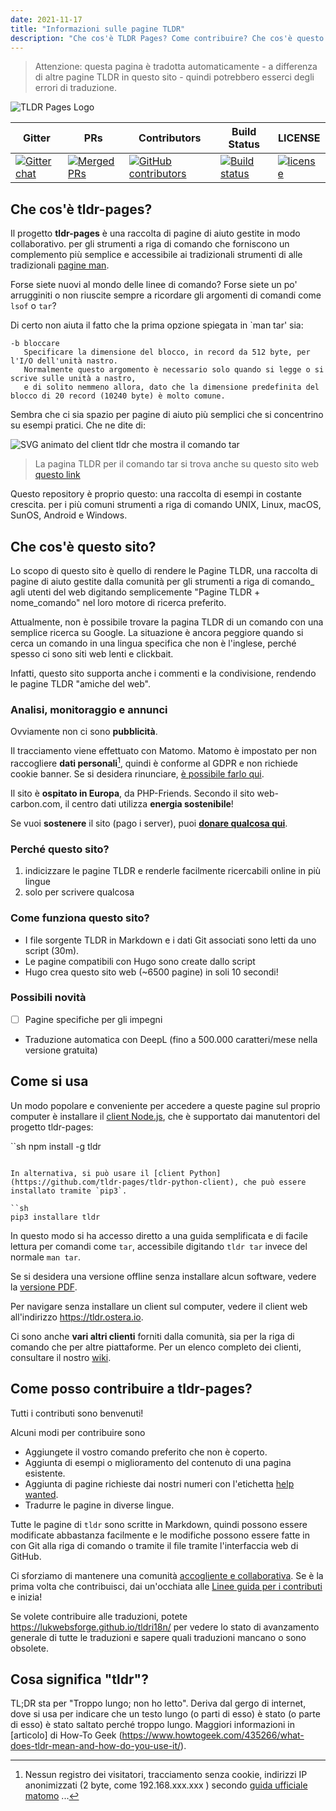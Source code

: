 ```yaml
---
date: 2021-11-17
title: "Informazioni sulle pagine TLDR"
description: "Che cos'è TLDR Pages? Come contribuire? Che cos'è questo sito?"
---
```


> Attenzione: questa pagina è tradotta automaticamente - a differenza di altre pagine TLDR in questo sito - quindi potrebbero esserci degli errori di traduzione.

![TLDR Pages Logo](/tldr-logo.png)

|Gitter|PRs|Contributors|Build Status|LICENSE|
|---|---|---|---|---|
[![Gitter chat][gitter-image]][gitter-url]|[![Merged PRs][prs-merged-image]][prs-merged-url]|[![GitHub contributors][contributors-image]][contributors-url]|[![Build status][github-actions-image]][github-actions-url]|[![license][license-image]][license-url]

[github-actions-url]: https://github.com/tldr-pages/tldr/actions
[github-actions-image]: https://img.shields.io/github/workflow/status/tldr-pages/tldr/CI.svg
[gitter-url]: https://gitter.im/tldr-pages/tldr
[gitter-image]: https://img.shields.io/badge/chat-on_gitter-deeppink
[prs-merged-url]: https://github.com/tldr-pages/tldr/pulls?q=is:pr+is:merged
[prs-merged-image]: https://img.shields.io/github/issues-pr-closed-raw/tldr-pages/tldr.svg?label=merged+PRs&color=green
[contributors-url]: https://github.com/tldr-pages/tldr/graphs/contributors
[contributors-image]: https://img.shields.io/github/contributors-anon/tldr-pages/tldr.svg
[license-url]: https://github.com/tldr-pages/tldr/blob/main/LICENSE.md
[license-image]: https://img.shields.io/badge/license-CC_BY_4.0-blue.svg
</div>






## Che cos'è tldr-pages?

Il progetto **tldr-pages** è una raccolta di pagine di aiuto gestite in modo collaborativo.
per gli strumenti a riga di comando che forniscono un complemento più semplice e accessibile ai tradizionali strumenti di
alle tradizionali [pagine man](https://en.wikipedia.org/wiki/Man_page).

Forse siete nuovi al mondo delle linee di comando? Forse siete un po' arrugginiti o non riuscite sempre a ricordare gli argomenti di comandi come `lsof` o `tar`?

Di certo non aiuta il fatto che la prima opzione spiegata in `man tar' sia:

```
-b bloccare
   Specificare la dimensione del blocco, in record da 512 byte, per l'I/O dell'unità nastro.
   Normalmente questo argomento è necessario solo quando si legge o si scrive sulle unità a nastro,
   e di solito nemmeno allora, dato che la dimensione predefinita del blocco di 20 record (10240 byte) è molto comune.
```

Sembra che ci sia spazio per pagine di aiuto più semplici che si concentrino su esempi pratici.
Che ne dite di:

![SVG animato del client tldr che mostra il comando tar](/tldr-tar.svg)

> La pagina TLDR per il comando tar si trova anche su questo sito web [questo link]("common/tar")

Questo repository è proprio questo: una raccolta di esempi in costante crescita.
per i più comuni strumenti a riga di comando UNIX, Linux, macOS, SunOS, Android e Windows.

## Che cos'è questo sito?

Lo scopo di questo sito è quello di rendere le Pagine TLDR, una raccolta di pagine di aiuto gestite dalla comunità
per gli strumenti a riga di comando_ agli utenti del web digitando semplicemente "Pagine TLDR + nome_comando" nel loro motore di ricerca preferito.

Attualmente, non è possibile trovare la pagina TLDR di un comando con una semplice ricerca su Google. La situazione è ancora peggiore quando si cerca un comando in una lingua specifica che non è l'inglese, perché spesso ci sono siti web lenti e clickbait.

Infatti, questo sito supporta anche i commenti e la condivisione, rendendo le pagine TLDR "amiche del web". 

### Analisi, monitoraggio e annunci

Ovviamente non ci sono **pubblicità**. 

Il tracciamento viene effettuato con Matomo. Matomo è impostato per non raccogliere **dati personali**[^1], quindi è conforme al GDPR e non richiede cookie banner. Se si desidera rinunciare, [è possibile farlo qui](https://stats.bortox.it/index.php?module=CoreAdminHome&action=optOut&language=it).

Il sito è **ospitato in Europa**, da PHP-Friends. Secondo il sito web-carbon.com, il centro dati utilizza **energia sostenibile**!

Se vuoi **sostenere** il sito (pago i server), puoi [**donare qualcosa qui**](https://bortox.it/contribuisci-cs-en).

### Perché questo sito?

1. indicizzare le pagine TLDR e renderle facilmente ricercabili online in più lingue
2. solo per scrivere qualcosa

### Come funziona questo sito?

* I file sorgente TLDR in Markdown e i dati Git associati sono letti da uno script (30m).
* Le pagine compatibili con Hugo sono create dallo script
* Hugo crea questo sito web (~6500 pagine) in soli 10 secondi!

### Possibili novità

- [ ] Pagine specifiche per gli impegni
- Traduzione automatica con DeepL (fino a 500.000 caratteri/mese nella versione gratuita)


## Come si usa

Un modo popolare e conveniente per accedere a queste pagine sul proprio computer
è installare il [client Node.js](https://github.com/tldr-pages/tldr-node-client),
che è supportato dai manutentori del progetto tldr-pages:

``sh
npm install -g tldr
```

In alternativa, si può usare il [client Python](https://github.com/tldr-pages/tldr-python-client), che può essere installato tramite `pip3`.

``sh
pip3 installare tldr
```

In questo modo si ha accesso diretto a una guida semplificata e di facile lettura per comandi come `tar`,
accessibile digitando `tldr tar` invece del normale `man tar`.

Se si desidera una versione offline senza installare alcun software,
vedere la [versione PDF](https://tldr.sh/assets/tldr-book.pdf).

Per navigare senza installare un client sul computer,
vedere il client web all'indirizzo <https://tldr.ostera.io>.

Ci sono anche **vari altri clienti** forniti dalla comunità,
sia per la riga di comando che per altre piattaforme.
Per un elenco completo dei clienti, consultare il nostro [wiki](https://github.com/tldr-pages/tldr/wiki/tldr-pages-clients).


## Come posso contribuire a tldr-pages?

Tutti i contributi sono benvenuti!

Alcuni modi per contribuire sono

- Aggiungete il vostro comando preferito che non è coperto.
- Aggiunta di esempi o miglioramento del contenuto di una pagina esistente.
- Aggiunta di pagine richieste dai nostri numeri con l'etichetta [help wanted](https://github.com/tldr-pages/tldr/issues?q=is%3Aopen+è%3Aissue+label%3A%22help+wanted%22).
- Tradurre le pagine in diverse lingue.

Tutte le pagine di `tldr` sono scritte in Markdown, quindi possono essere modificate abbastanza facilmente e le modifiche possono essere fatte in
con Git alla riga di comando o tramite il file
tramite l'interfaccia web di GitHub.

Ci sforziamo di mantenere una comunità [accogliente e collaborativa](GOVERNANCE.md).
Se è la prima volta che contribuisci, dai un'occhiata alle [Linee guida per i contributi](CONTRIBUTING.md) e inizia!

Se volete contribuire alle traduzioni, potete <https://lukwebsforge.github.io/tldri18n/>
per vedere lo stato di avanzamento generale di tutte le traduzioni e sapere quali traduzioni mancano o sono obsolete.

## Cosa significa "tldr"?

TL;DR sta per "Troppo lungo; non ho letto".
Deriva dal gergo di internet, dove si usa per indicare che un testo lungo (o parti di esso) è stato
(o parte di esso) è stato saltato perché troppo lungo.
Maggiori informazioni in [articolo] di How-To Geek (https://www.howtogeek.com/435266/what-does-tldr-mean-and-how-do-you-use-it/).

[^1]: Nessun registro dei visitatori, tracciamento senza cookie, indirizzi IP anonimizzati (2 byte, come 192.168.xxx.xxx ) secondo [guida ufficiale matomo](https://matomo.org/faq/new-to-piwik/how-do-i-use-matomo-analytics-without-consent-or-cookie-banner/) ... 